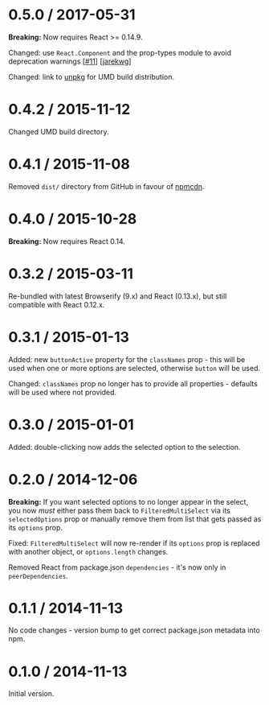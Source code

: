 # 0.5.0 / 2017-05-31

**Breaking:** Now requires React >= 0.14.9.

Changed: use `React.Component` and the prop-types module to avoid deprecation warnings [[#11](https://github.com/insin/react-filtered-multiselect/issues/11)] [[jarekwg](https://github.com/jarekwg)]

Changed: link to [unpkg](https://unpkg.com/) for UMD build distribution.

# 0.4.2 / 2015-11-12

Changed UMD build directory.

# 0.4.1 / 2015-11-08

Removed `dist/` directory from GitHub in favour of [npmcdn](https://npmcdn.com/).

# 0.4.0 /  2015-10-28

**Breaking:** Now requires React 0.14.

# 0.3.2 / 2015-03-11

Re-bundled with latest Browserify (9.x) and React (0.13.x), but still
compatible with React 0.12.x.

# 0.3.1 / 2015-01-13

Added: new `buttonActive` property for the `classNames` prop - this will be
used when one or more options are selected, otherwise `button` will be used.

Changed: `classNames` prop no longer has to provide all properties - defaults
will be used where not provided.

# 0.3.0 / 2015-01-01

Added: double-clicking now adds the selected option to the selection.

# 0.2.0 / 2014-12-06

**Breaking:** If you want selected options to no longer appear in the select,
you now _must_ either pass them back to `FilteredMultiSelect` via its
`selectedOptions` prop or manually remove them from list that gets passed as its
 `options` prop.

Fixed: `FilteredMultiSelect` will now re-render if its `options` prop is
replaced with another object, or `options.length` changes.

Removed React from package.json `dependencies` - it's now only in
`peerDependencies`.

# 0.1.1 / 2014-11-13

No code changes - version bump to get correct package.json metadata into npm.

# 0.1.0 / 2014-11-13

Initial version.
